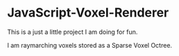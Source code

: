 JavaScript-Voxel-Renderer
=========================
This is a just a little project I am doing for fun.

I am raymarching voxels stored as a Sparse Voxel Octree.